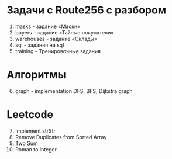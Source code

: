 # Задачи с Route256 с разбором
1. masks - задание «Маски»
2. buyers - задание «Тайные покупатели»
3. warehouses - задание «Склады»
4. sql - задания на sql
5. training - Тренировочные задания
# Алгоритмы
6. graph - implementation DFS, BFS, Dijkstra graph
# Leetcode
7. Implement strStr
8. Remove Duplicates from Sorted Array
9. Two Sum
10. Roman to Integer